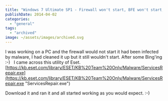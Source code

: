```yaml
---
title: "Windows 7 Ultimate SP1 - Firewall won't start, BFE won't start, access denied"
publishDate: 2014-04-02
categories: 
  - "general"
tags:
  - "archived"
image: ~/assets/images/archived.svg
---
```


I was working on a PC and the firewall would not start it had been infected by malware, I had cleaned it up but it still wouldn't start. After some Bing'ing :-)   I came across this utility of Eset. [https://kb.eset.com/library/ESET/KB%20Team%20Only/Malware/ServicesRepair.exe](https://kb.eset.com/library/ESET/KB%20Team%20Only/Malware/ServicesRepair.exe "ServicesRepair.exe")

Download it and ran it and all started working as you would expect. :-)
